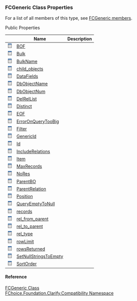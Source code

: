 ﻿### FCGeneric Class Properties

For a list of all members of this type, see [FCGeneric members](FChoice.Foundation.Clarify.Compatibility~FChoice.Foundation.Clarify.Compatibility.FCGeneric_members.md).

Public Properties

|   | Name | Description |
| --- | --- | --- |
| ![Public Property](dotnetimages/publicProperty.png) | [BOF](FChoice.Foundation.Clarify.Compatibility~FChoice.Foundation.Clarify.Compatibility.FCGeneric~BOF.md) |   |
| ![Public Property](dotnetimages/publicProperty.png) | [Bulk](FChoice.Foundation.Clarify.Compatibility~FChoice.Foundation.Clarify.Compatibility.FCGeneric~Bulk.md) |   |
| ![Public Property](dotnetimages/publicProperty.png) | [BulkName](FChoice.Foundation.Clarify.Compatibility~FChoice.Foundation.Clarify.Compatibility.FCGeneric~BulkName.md) |   |
| ![Public Property](dotnetimages/publicProperty.png) | [child_objects](FChoice.Foundation.Clarify.Compatibility~FChoice.Foundation.Clarify.Compatibility.FCGeneric~child_objects.md) |   |
| ![Public Property](dotnetimages/publicProperty.png) | [DataFields](FChoice.Foundation.Clarify.Compatibility~FChoice.Foundation.Clarify.Compatibility.FCGeneric~DataFields.md) |   |
| ![Public Property](dotnetimages/publicProperty.png) | [DbObjectName](FChoice.Foundation.Clarify.Compatibility~FChoice.Foundation.Clarify.Compatibility.FCGeneric~DbObjectName.md) |   |
| ![Public Property](dotnetimages/publicProperty.png) | [DbObjectNum](FChoice.Foundation.Clarify.Compatibility~FChoice.Foundation.Clarify.Compatibility.FCGeneric~DbObjectNum.md) |   |
| ![Public Property](dotnetimages/publicProperty.png) | [DelRelList](FChoice.Foundation.Clarify.Compatibility~FChoice.Foundation.Clarify.Compatibility.FCGeneric~DelRelList.md) |   |
| ![Public Property](dotnetimages/publicProperty.png) | [Distinct](FChoice.Foundation.Clarify.Compatibility~FChoice.Foundation.Clarify.Compatibility.FCGeneric~Distinct.md) |   |
| ![Public Property](dotnetimages/publicProperty.png) | [EOF](FChoice.Foundation.Clarify.Compatibility~FChoice.Foundation.Clarify.Compatibility.FCGeneric~EOF.md) |   |
| ![Public Property](dotnetimages/publicProperty.png) | [ErrorOnQueryTooBig](FChoice.Foundation.Clarify.Compatibility~FChoice.Foundation.Clarify.Compatibility.FCGeneric~ErrorOnQueryTooBig.md) |   |
| ![Public Property](dotnetimages/publicProperty.png) | [Filter](FChoice.Foundation.Clarify.Compatibility~FChoice.Foundation.Clarify.Compatibility.FCGeneric~Filter.md) |   |
| ![Public Property](dotnetimages/publicProperty.png) | [GenericId](FChoice.Foundation.Clarify.Compatibility~FChoice.Foundation.Clarify.Compatibility.FCGeneric~GenericId.md) |   |
| ![Public Property](dotnetimages/publicProperty.png) | [Id](FChoice.Foundation.Clarify.Compatibility~FChoice.Foundation.Clarify.Compatibility.FCGeneric~Id.md) |   |
| ![Public Property](dotnetimages/publicProperty.png) | [IncludeRelations](FChoice.Foundation.Clarify.Compatibility~FChoice.Foundation.Clarify.Compatibility.FCGeneric~IncludeRelations.md) |   |
| ![Public Property](dotnetimages/publicProperty.png) | [Item](FChoice.Foundation.Clarify.Compatibility~FChoice.Foundation.Clarify.Compatibility.FCGeneric~Item.md) |   |
| ![Public Property](dotnetimages/publicProperty.png) | [MaxRecords](FChoice.Foundation.Clarify.Compatibility~FChoice.Foundation.Clarify.Compatibility.FCGeneric~MaxRecords.md) |   |
| ![Public Property](dotnetimages/publicProperty.png) | [NoRes](FChoice.Foundation.Clarify.Compatibility~FChoice.Foundation.Clarify.Compatibility.FCGeneric~NoRes.md) |   |
| ![Public Property](dotnetimages/publicProperty.png) | [ParentBO](FChoice.Foundation.Clarify.Compatibility~FChoice.Foundation.Clarify.Compatibility.FCGeneric~ParentBO.md) |   |
| ![Public Property](dotnetimages/publicProperty.png) | [ParentRelation](FChoice.Foundation.Clarify.Compatibility~FChoice.Foundation.Clarify.Compatibility.FCGeneric~ParentRelation.md) |   |
| ![Public Property](dotnetimages/publicProperty.png) | [Position](FChoice.Foundation.Clarify.Compatibility~FChoice.Foundation.Clarify.Compatibility.FCGeneric~Position.md) |   |
| ![Public Property](dotnetimages/publicProperty.png) | [QueryEmptyToNull](FChoice.Foundation.Clarify.Compatibility~FChoice.Foundation.Clarify.Compatibility.FCGeneric~QueryEmptyToNull.md) |   |
| ![Public Property](dotnetimages/publicProperty.png) | [records](FChoice.Foundation.Clarify.Compatibility~FChoice.Foundation.Clarify.Compatibility.FCGeneric~records.md) |   |
| ![Public Property](dotnetimages/publicProperty.png) | [rel_from_parent](FChoice.Foundation.Clarify.Compatibility~FChoice.Foundation.Clarify.Compatibility.FCGeneric~rel_from_parent.md) |   |
| ![Public Property](dotnetimages/publicProperty.png) | [rel_to_parent](FChoice.Foundation.Clarify.Compatibility~FChoice.Foundation.Clarify.Compatibility.FCGeneric~rel_to_parent.md) |   |
| ![Public Property](dotnetimages/publicProperty.png) | [rel_type](FChoice.Foundation.Clarify.Compatibility~FChoice.Foundation.Clarify.Compatibility.FCGeneric~rel_type.md) |   |
| ![Public Property](dotnetimages/publicProperty.png) | [rowLimit](FChoice.Foundation.Clarify.Compatibility~FChoice.Foundation.Clarify.Compatibility.FCGeneric~rowLimit.md) |   |
| ![Public Property](dotnetimages/publicProperty.png) | [rowsReturned](FChoice.Foundation.Clarify.Compatibility~FChoice.Foundation.Clarify.Compatibility.FCGeneric~rowsReturned.md) |   |
| ![Public Property](dotnetimages/publicProperty.png) | [SetNullStringsToEmpty](FChoice.Foundation.Clarify.Compatibility~FChoice.Foundation.Clarify.Compatibility.FCGeneric~SetNullStringsToEmpty.md) |   |
| ![Public Property](dotnetimages/publicProperty.png) | [SortOrder](FChoice.Foundation.Clarify.Compatibility~FChoice.Foundation.Clarify.Compatibility.FCGeneric~SortOrder.md) |   |





#### Reference

[FCGeneric Class](FChoice.Foundation.Clarify.Compatibility~FChoice.Foundation.Clarify.Compatibility.FCGeneric.md)  
[FChoice.Foundation.Clarify.Compatibility Namespace](FChoice.Foundation.Clarify.Compatibility~FChoice.Foundation.Clarify.Compatibility_namespace.md)